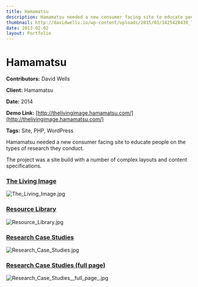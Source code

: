 ```yaml
---
title: Hamamatsu
description: Hamamatsu needed a new consumer facing site to educate people on the types of research they conduct.
thumbnail: http://davidwells.io/wp-content/uploads/2015/03/1425428439_The_Living_Image-450x347.jpg
date: 2013-02-02
layout: Portfolio
---
```


# Hamamatsu

**Contributors:** David Wells

**Client:** Hamamatsu

**Date:** 2014

**Demo Link:** [http://thelivingimage.hamamatsu.com/](http://thelivingimage.hamamatsu.com/)

**Tags:** Site, PHP, WordPress

Hamamatsu needed a new consumer facing site to educate people on the types of research they conduct.

The project was a site build with a number of complex layouts and content specifications.

### [The Living Image](id:anchor_1)

![](https://s3-us-west-2.amazonaws.com/assets.davidwells.io/work/hamamatsu-The_Living_Image.jpg "The_Living_Image.jpg")

### [Resource Library](id:anchor_2)

![](https://s3-us-west-2.amazonaws.com/assets.davidwells.io/work/hamamatsu-Resource_Library.jpg "Resource_Library.jpg")

### [Research Case Studies](id:anchor_3)

![](https://s3-us-west-2.amazonaws.com/assets.davidwells.io/work/hamamatsu-Research_Case_Studies.jpg "Research_Case_Studies.jpg")

### [Research Case Studies (full page)](id:anchor_4)

![](https://s3-us-west-2.amazonaws.com/assets.davidwells.io/work/hamamatsu-Research_Case_Studies__full_page_.jpg "Research_Case_Studies__full_page_.jpg")
